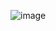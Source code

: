 ![image](https://user-images.githubusercontent.com/38250160/210311912-d20e4b5d-9f64-48ea-98ff-4cdbbde06a58.png)
